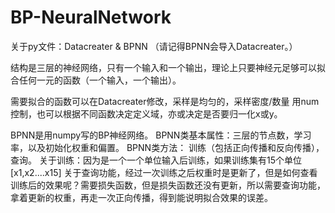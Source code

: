 # BP-NeuralNetwork


关于py文件：Datacreater & BPNN （请记得BPNN会导入Datacreater。）

结构是三层的神经网络，只有一个输入和一个输出，理论上只要神经元足够可以拟合任何一元的函数（一个输入，一个输出）。

需要拟合的函数可以在Datacreater修改，采样是均匀的，采样密度/数量 用num控制，也可以根据不同函数决定定义域，亦或决定是否要归一化x或y。

BPNN是用numpy写的BP神经网络。
BPNN类基本属性：三层的节点数，学习率，以及初始化权重和偏置。
BPNN类方法： 训练（包括正向传播和反向传播），查询。 
关于训练：因为是一个一个单位输入后训练，如果训练集有15个单位[x1,x2....x15]
关于查询功能，经过一次训练之后权重时是更新了，但是如何查看训练后的效果呢？需要损失函数，但是损失函数还没有更新，所以需要查询功能，拿着更新的权重，再走一次正向传播，得到能说明拟合效果的误差。